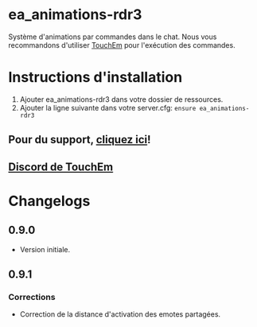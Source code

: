 # ea_animations-rdr3
Système d'animations par commandes dans le chat.
Nous vous recommandons d'utiliser [TouchEm](https://touchem.ca) pour l'exécution des commandes.

# Instructions d'installation
1. Ajouter ea_animations-rdr3 dans votre dossier de ressources.
2. Ajouter la ligne suivante dans votre server.cfg:
`ensure ea_animations-rdr3`

## Pour du support, [cliquez ici](https://support.touchem.ca)!

## [Discord de TouchEm](https://touchem.ca/discord)

# Changelogs
## 0.9.0
- Version initiale.

## 0.9.1
### Corrections
- Correction de la distance d'activation des emotes partagées.
